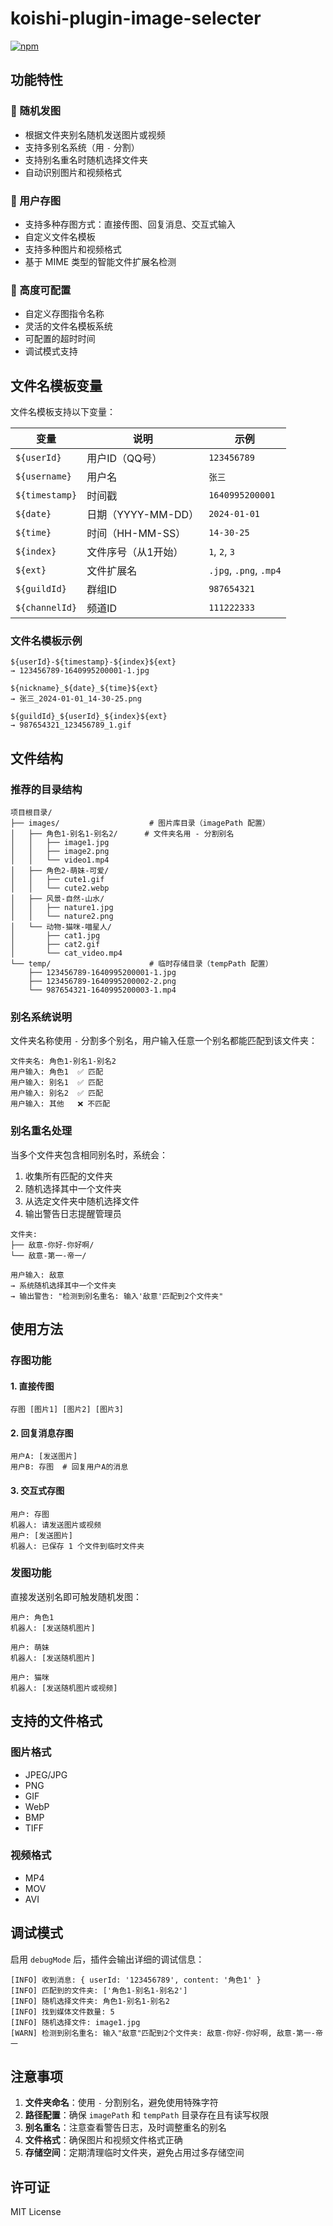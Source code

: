 # koishi-plugin-image-selecter

[![npm](https://img.shields.io/npm/v/koishi-plugin-image-selecter?style=flat-square)](https://www.npmjs.com/package/koishi-plugin-image-selecter)

## 功能特性

### 🎲 随机发图
- 根据文件夹别名随机发送图片或视频
- 支持多别名系统（用 `-` 分割）
- 支持别名重名时随机选择文件夹
- 自动识别图片和视频格式

### 📁 用户存图
- 支持多种存图方式：直接传图、回复消息、交互式输入
- 自定义文件名模板
- 支持多种图片和视频格式
- 基于 MIME 类型的智能文件扩展名检测

### 🔧 高度可配置
- 自定义存图指令名称
- 灵活的文件名模板系统
- 可配置的超时时间
- 调试模式支持



## 文件名模板变量

文件名模板支持以下变量：

| 变量 | 说明 | 示例 |
|------|------|------|
| `${userId}` | 用户ID（QQ号） | `123456789` |
| `${username}` | 用户名 | `张三` |
| `${timestamp}` | 时间戳 | `1640995200001` |
| `${date}` | 日期（YYYY-MM-DD） | `2024-01-01` |
| `${time}` | 时间（HH-MM-SS） | `14-30-25` |
| `${index}` | 文件序号（从1开始） | `1`, `2`, `3` |
| `${ext}` | 文件扩展名 | `.jpg`, `.png`, `.mp4` |
| `${guildId}` | 群组ID | `987654321` |
| `${channelId}` | 频道ID | `111222333` |

### 文件名模板示例

```
${userId}-${timestamp}-${index}${ext}
→ 123456789-1640995200001-1.jpg

${nickname}_${date}_${time}${ext}
→ 张三_2024-01-01_14-30-25.png

${guildId}_${userId}_${index}${ext}
→ 987654321_123456789_1.gif
```

## 文件结构

### 推荐的目录结构

```
项目根目录/
├── images/                    # 图片库目录（imagePath 配置）
│   ├── 角色1-别名1-别名2/      # 文件夹名用 - 分割别名
│   │   ├── image1.jpg
│   │   ├── image2.png
│   │   └── video1.mp4
│   ├── 角色2-萌妹-可爱/
│   │   ├── cute1.gif
│   │   └── cute2.webp
│   ├── 风景-自然-山水/
│   │   ├── nature1.jpg
│   │   └── nature2.png
│   └── 动物-猫咪-喵星人/
│       ├── cat1.jpg
│       ├── cat2.gif
│       └── cat_video.mp4
└── temp/                      # 临时存储目录（tempPath 配置）
    ├── 123456789-1640995200001-1.jpg
    ├── 123456789-1640995200002-2.png
    └── 987654321-1640995200003-1.mp4
```

### 别名系统说明

文件夹名称使用 `-` 分割多个别名，用户输入任意一个别名都能匹配到该文件夹：

```
文件夹名: 角色1-别名1-别名2
用户输入: 角色1  ✅ 匹配
用户输入: 别名1  ✅ 匹配  
用户输入: 别名2  ✅ 匹配
用户输入: 其他   ❌ 不匹配
```

### 别名重名处理

当多个文件夹包含相同别名时，系统会：
1. 收集所有匹配的文件夹
2. 随机选择其中一个文件夹
3. 从选定文件夹中随机选择文件
4. 输出警告日志提醒管理员

```
文件夹:
├── 敌意-你好-你好啊/
└── 敌意-第一-帝一/

用户输入: 敌意
→ 系统随机选择其中一个文件夹
→ 输出警告: "检测到别名重名: 输入'敌意'匹配到2个文件夹"
```

## 使用方法

### 存图功能

#### 1. 直接传图
```
存图 [图片1] [图片2] [图片3]
```

#### 2. 回复消息存图
```
用户A: [发送图片]
用户B: 存图  # 回复用户A的消息
```

#### 3. 交互式存图
```
用户: 存图
机器人: 请发送图片或视频
用户: [发送图片]
机器人: 已保存 1 个文件到临时文件夹
```

### 发图功能

直接发送别名即可触发随机发图：

```
用户: 角色1
机器人: [发送随机图片]

用户: 萌妹
机器人: [发送随机图片]

用户: 猫咪
机器人: [发送随机图片或视频]
```

## 支持的文件格式

### 图片格式
- JPEG/JPG
- PNG
- GIF
- WebP
- BMP
- TIFF

### 视频格式
- MP4
- MOV
- AVI

## 调试模式

启用 `debugMode` 后，插件会输出详细的调试信息：

```
[INFO] 收到消息: { userId: '123456789', content: '角色1' }
[INFO] 匹配到的文件夹: ['角色1-别名1-别名2']
[INFO] 随机选择文件夹: 角色1-别名1-别名2
[INFO] 找到媒体文件数量: 5
[INFO] 随机选择文件: image1.jpg
[WARN] 检测到别名重名: 输入"敌意"匹配到2个文件夹: 敌意-你好-你好啊, 敌意-第一-帝一
```

## 注意事项

1. **文件夹命名**：使用 `-` 分割别名，避免使用特殊字符
2. **路径配置**：确保 `imagePath` 和 `tempPath` 目录存在且有读写权限
3. **别名重名**：注意查看警告日志，及时调整重名的别名
4. **文件格式**：确保图片和视频文件格式正确
5. **存储空间**：定期清理临时文件夹，避免占用过多存储空间

## 许可证

MIT License